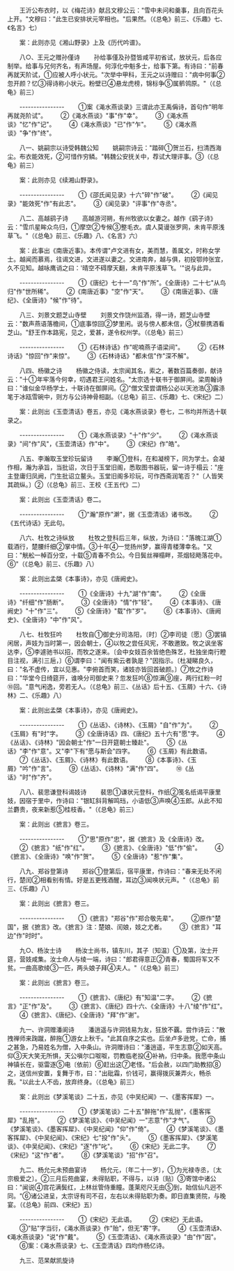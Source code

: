 <!-- { "loadSidebar": true } -->
　　王沂公布衣时，以《梅花诗》献吕文穆公云："雪中未问和羹事，且向百花头上开。"文穆曰："此生已安排状元宰相也。"后果然。（《总龟》前三、《乐趣》七、《名言》七） 

　　案：此则亦见《湘山野录》上及《历代吟谱》。 

　　八○、王元之赠孙僅诗 
　　孙给事僅及孙暨皆咸平初省试，放状元，后各应制举。给事与兄何齐名，有声场屋。何淳化中魁多士，给事下第。有诗曰："前春再就天阶试，①应被人呼小状元。"次举中甲科，王元之以诗赠曰："病中何事②忽开颜？忆③得诗称小状元。粉壁已④悬龙虎榜，锦标争⑤属鹡鸰原。"（《总龟》前三） 

　　---------------- 
　　①案《渑水燕谈录》三谓此亦王禹偁诗，首句作"明年再就尧阶试"。 
　　②《渑水燕谈》"事"作"幸"。 
　　③《渑水燕谈》"忆"作"记"。 
　　④《渑水燕谈》"已"作"乍"。 
　　⑤《渑水燕谈》"争"作"终"。 

　　八一、姚嗣宗以诗受韩魏公知 
　　姚嗣宗诗云："踏碎①贺兰石，扫清西海尘。布衣能效死，②可惜作穷鳞。"韩魏公安抚关中，荐试大理评事。③（《总龟》前三） 

　　案：此则亦见《续湘山野录》。 

　　---------------- 
　　①《邵氏闻见录》十六"碎"作"破"。 
　　②《闻见录》"能效死"作"有此志"。 
　　③《闻见录》"评事"作"寺丞"。 

　　八二、高越鹞子诗 
　　高越游河朔，有州牧欲以女妻之。越作《鹞子诗》云："雪爪星眸众鸟归，①摩空②专候③整毛衣。虞人莫谩张罗网，未肯平原浅草飞。"（《总龟》前三、《乐趣》八、《名言》六） 

　　案：此事出《南唐近事》。本传谓"卢文进有女，美而慧，善属文，时称女学士。越闻而慕焉，往谒文进，文进遂以妻之。文进南奔，越与俱，初投鄂帅张宜，久不见知。越咏鹰诮之曰：'晴空不碍摩天翻，未肯平原浅草飞。'"说与此异。 

　　---------------- 
　　①《唐纪》七十一"鸟"作"所"。《全唐诗》二十七"从鸟归"作"世所稀"。 
　　②《南唐近事》"空"作"天"。 
　　③《南唐近事》、《唐纪》、《全唐诗》"候"作"待"。 

　　八三、刘景文题芝山寺壁 
　　刘景文作饶州监酒，得一诗，题芝山寺壁云："数声燕语落檐间，①底事惊回②梦里闲。说与傍人都未信，③杖藜携酒看芝山。"舒王作本路宪，见之，爱甚，遂令权州学。（《总龟》前三） 

　　---------------- 
　　①《石林诗话》作"呢喃燕子语梁间"。 
　　②《石林诗话》"惊回"作"来惊"。 
　　③《石林诗话》"都未信"作"深不解"。 

　　八四、杨徽之诗 
　　杨徽之侍读，太宗闻其名，索之，著数百篇奏御，献诗云："十①年牢落今何幸，叨遇君王问姓名。"太宗选十联书于御屏间。梁周翰诗曰："谁似金华杨学士，十联诗在御屏间。②"僧文莹尝谓杨公必以天池浩③露涤笔于冰瓯雪碗中，则方与公诗神骨相副。（《总龟》前三、《乐趣》七、《宋纪》二） 

　　案：此则出《玉壶清话》卷五，亦见《渑水燕谈录》卷七，二书均并所选十联录之。 

　　---------------- 
　　①《渑水燕谈录》"十"作"少"。 
　　②《渑水燕谈录》"间"作"风"，《玉壶清话》作"中"。 
　　③《宋纪》作"皓"。 

　　八五、李瀚取玉堂珍玩留诗 
　　李瀚①登科，在和凝榜下，同为学士。会凝作相，瀚为承旨，当批诏，次日于玉堂旧阁，悉取图书器玩，留一诗于榻云："座主登庸归凤阙，门生批诏立鳌头。玉堂旧阁多珍玩，可作西斋润笔否？"〔人皆笑其疏纵。〕②（《总龟》前三、王校《王五代》二） 

　　案：此则出《玉壶清话》卷二。 

　　---------------- 
　　①"瀚"原作"澣"，据《玉壶清话》诸书改。 
　　②《五代诗话》无此句。 

　　八六、杜牧之诗纵放 
　　杜牧之登科后三年，纵放，为诗曰："落魄江湖①载酒行，楚腰纤细②掌中情。③十年④一觉扬州梦，赢得青楼薄幸名。"又曰："觥舩一棹百分空，十载⑤青春不负公。今日鬓丝禅榻畔，茶烟轻飏落花中。⑥"（《总龟》前三、《乐趣》八） 

　　案：此则出孟棨《本事诗》，亦见《唐阙史》。 

　　---------------- 
　　①《全唐诗》十九"湖"作"南"。 
　　②《全唐诗》"纤细"作"肠断"。 
　　③《全唐诗》"情"作"轻"。 
　　④《本事诗》、《唐阙史》"十"作"三"。 
　　⑤《全唐诗》"载"作"岁"。 
　　⑥《本事诗》、《唐阙史》、《全唐诗》"中"作"风"。 

　　八七、杜牧狂吟 
　　杜牧自①御史分司洛阳，〔时〕②李司徒〔愿〕③罢镇闲居，声妓为当时第一，因会朝士，④以牧之尝任风宪，不敢邀致。牧之讽坐客达李，⑤李遽驰书以招，而牧之遂来。〔会中女妓百余皆绝色殊艺，杜独坐南行瞪目注视，满引三巵，〕⑥谓李曰："闻有紫云者孰是？"因指示。〔杜凝睇良久，曰："名不虚传，宜以见惠。"李俯首而笑，诸妓亦皆回首破颜。〕⑦牧之作诗曰："华堂今日绮筵开，谁唤分司御史来？忽发狂吟⑧惊满⑨座，两行红粉一时⑩回。"意气闲逸，旁若无人。（《总龟》前三、《丛话》后十五、《玉屑》十六、《诗林》二、《乐趣》八） 

　　案：此则出孟棨《本事诗》，亦见《唐阙史》。 

　　---------------- 
　　①《丛话》、《诗林》、《玉屑》"自"作"为"。 
　　②《玉屑》有"时"字。 
　　③《全唐诗话》四、《唐纪》五十六有"愿"字。 
　　④《丛话》、《诗林》"因会朝士"作"一日开筵朝士臻赴"。 
　　⑤《丛话》"李"作"意"。又"李"下有"愿与斯会"四字。 
　　⑥《玉屑》有此数语。 
　　⑦《丛话》、《玉屑》、《诗林》有此数语。 
　　⑧《本事诗》、《玉屑》"吟"作"言"。 
　　⑨《丛话》、《诗林》"满"作"四"。 
　　⑩《丛话》"时"作"齐"。 

　　八八、裴思谦登科谒妓诗 
　　裴思①谦状元登科，作纸②笺名纸谒平康里妓，因宿于里中，作诗曰："银缸斜背解鸣珰，小语低③声唤④玉郎。从此不知兰麝贵，夜来新惹⑤桂枝香。"（《总龟》前三） 

　　案：此则出《摭言》卷三。 

　　---------------- 
　　①"思"原作"忠"，据《摭言》及《全唐诗》改。 
　　②《摭言》"纸"作"红"。 
　　③《摭言》、《全唐诗》"低"作"偷"。 
　　④《摭言》、《全唐诗》"唤"作"贺"。 
　　⑤《全唐诗》"惹"作"集"。 

　　八九、郑谷登第诗 
　　郑谷①登第后，宿平康里，作诗曰："春来无处不闲行，楚闰②相看别有情。好是五更残酒醒，耳边③闻唤状元声。"（《总龟》前三、《乐趣》八） 

　　案：此则出《摭言》卷三。 

　　---------------- 
　　①《摭言》"郑谷"作"郑合敬先辈"。 
　　②原作"楚国"，据《摭言》改。《摭言》注：楚娘、闰娘，妓之尤者。 
　　③《摭言》"耳边"作"时时"。 

　　九○、杨汝士诗 
　　杨汝士尚书，镇东川，其子〔知温〕①及第，汝士开筵，营妓咸集。汝士命人与绫一端，诗曰："郎君得意正②青春，蜀国将军又不贫。一曲高歌绫③一匹，两头娘子拜④夫人。"（《总龟》前三） 

　　案：此则出《摭言》卷三。 

　　---------------- 
　　①《摭言》、《唐纪》有"知温"二字。 
　　②《摭言》"正"作"及"。 
　　③《摭言》、《唐纪》四十六、《全唐诗》十八"绫"作"红"。 
　　④《摭言》、《唐纪》、《全唐诗》"拜"作"谢"。 

　　九一、许洞赠潘阆诗 
　　潘逍遥与许洞钱易为友，狂放不覊。尝作诗云："散拽禅师来踘蹴，醉拖①游女上秋千。"此其自序之实也。后坐卢多逊党，亡命，捕之甚急，乃易姓名为僧，入中条山。许洞赠诗曰："潘逍遥，平生志意②如天高。仰③天大笑无所惧，天公嗔尔口呶呶，罚教临老投④补衲，归中条。我愿中条山神镇长在，驱雷逐⑤电〔依前〕⑥赶出这⑦老怪。"后会赦，以四门助教招⑧之，送信州安置，复舞于市，曰："出砒霜，价钱可，赢得拨灰兼弄火，畅杀我。"以此士人不齿，放弃终身。（《总龟》前三） 

　　案：此则出《梦溪笔谈》二十五，亦见《中吴纪闻》一、《墨客挥犀》一。 

　　---------------- 
　　①《梦溪笔谈》二十五"醉拖"作"乱抛"，《墨客挥犀》"乱拖"。 
　　②《梦溪笔谈》、《中吴纪闻》一"志意"作"才气"。 
　　③《梦溪笔谈》、《墨客挥犀》、《中吴纪闻》"仰"作"倚"。 
　　④《梦溪笔谈》、《墨客挥犀》、《中吴纪闻》、《宋纪》七"投"作"头"。 
　　⑤《墨客挥犀》、《梦溪笔谈》、《中吴纪闻》、《宋纪》"逐"作"叱"。 
　　⑥《宋纪》无此二字。 
　　⑦《宋纪》"这"作"者"。 
　　⑧《梦溪笔谈》"招"作"召"。 

　　九二、杨允元未预曲宴诗 
　　杨允元，〔年二十一岁〕，①为光禄寺丞，〔太宗极爱之〕。②三月后苑曲宴，未得贴职，不得与，以诗〔贴〕③寄馆中诸公曰："闻说④宫花满鬓红，上林丝管侍重瞳。蓬莱咫尺无由⑤到，始信仙凡迥不同。"⑥诸公进呈，太宗讶有司不召，左右以未得贴职为奏。即日直集贤院，与晚宴。（《总龟》前四、《宋纪》五） 

　　---------------- 
　　①《宋纪》无此语。 
　　②《宋纪》无此语。 
　　③"贴"字当衍，《渑水燕谈录》作"贻"，但无"寄"字。 
　　④《玉壶清话》、《渑水燕谈录》"说"作"戴"。 
　　⑤《玉壶清话》、《渑水燕谈录》"由"作"因"。 
　　⑥案：《渑水燕谈录》七、《玉壶清话》四均作杨亿诗。 

　　九三、范杲献凯旋诗 
